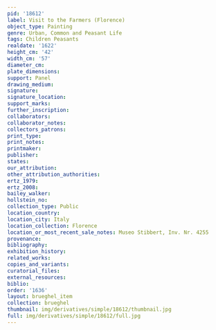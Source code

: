 ```yaml
---
pid: '18612'
label: Visit to the Farmers (Florence)
object_type: Painting
genre: Urban, Common and Peasant Life
tags: Children Peasants
realdate: '1622'
height_cm: '42'
width_cm: '57'
diameter_cm: 
plate_dimensions: 
support: Panel
drawing_medium: 
signature: 
signature_location: 
support_marks: 
further_inscription: 
collaborators: 
collaborator_notes: 
collectors_patrons: 
print_type: 
print_notes: 
printmaker: 
publisher: 
states: 
our_attribution: 
other_attribution_authorities: 
ertz_1979: 
ertz_2008: 
bailey_walker: 
hollstein_no: 
collection_type: Public
location_country: 
location_city: Italy
location_collection: Florence
location_or_most_recent_sale_notes: Museo Stibbert, Inv. Nr. 4255
provenance: 
bibliography: 
exhibition_history: 
related_works: 
copies_and_variants: 
curatorial_files: 
external_resources: 
biblio: 
order: '1636'
layout: brueghel_item
collection: brueghel
thumbnail: img/derivatives/simple/18612/thumbnail.jpg
full: img/derivatives/simple/18612/full.jpg
---
```

